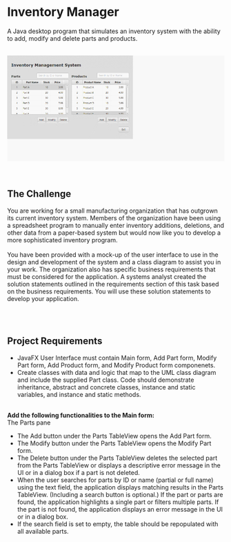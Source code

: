 <h1>Inventory Manager</h1>
A Java desktop program that simulates an inventory system with the ability to add, modify and delete parts and products.<br><br>

<p align="center">
  <kbd>
<img src="Inventory.gif"></img>
  </kbd>
</p>
<br>

<h2>The Challenge</h2>
  <p>You are working for a small manufacturing organization that has outgrown its current inventory system. Members of the organization have been using a spreadsheet program to manually enter inventory additions, deletions, and other data from a paper-based system but would now like you to develop a more sophisticated inventory program.
<br><br>
You have been provided with a mock-up of the user interface to use in the design and development of the system and a class diagram to assist you in your work. The organization also has specific business requirements that must be considered for the application. A systems analyst created the solution statements outlined in the requirements section of this task based on the business requirements. You will use these solution statements to develop your application.
  </p>
<br><br>

<h2>Project Requirements</h2>
  <ul>
    <li>JavaFX User Interface must contain Main form, Add Part form, Modify Part form, Add Product form, and Modify Product form componenets.</li>
    <li>Create classes with data and logic that map to the UML class diagram and include the supplied Part class. Code should demonstrate inheritance, abstract and concrete classes, instance and static variables, and instance and static methods.</li>
  </ul>
  <br>
<b>Add the following functionalities to the Main form:</b><br>
The Parts pane<br>
  <ul>
    <li>The Add button under the Parts TableView opens the Add Part form.</li>
    <li>The Modify button under the Parts TableView opens the Modify Part form.</li>
    <li>The Delete button under the Parts TableView deletes the selected part from the Parts TableView or displays a descriptive error message in the UI or in a dialog box if a part is not deleted.</li>
    <li>When the user searches for parts by ID or name (partial or full name) using the text field, the application displays matching results in the Parts TableView. (Including a search button is optional.) If the part or parts are found, the application highlights a single part or filters multiple parts. If the part is not found, the application displays an error message in the UI or in a dialog box.</li>
    <li>If the search field is set to empty, the table should be repopulated with all available parts.</li>    
  </ul>
<br><br>


